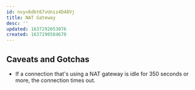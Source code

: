 ```yaml
---
id: nvyv6dbt67vUniz4D48Vj
title: NAT Gateway
desc: ''
updated: 1637292053076
created: 1637290584670
---
```


## Caveats and Gotchas

* If a connection that's using a NAT gateway is idle for 350 seconds or more, the connection times out.
